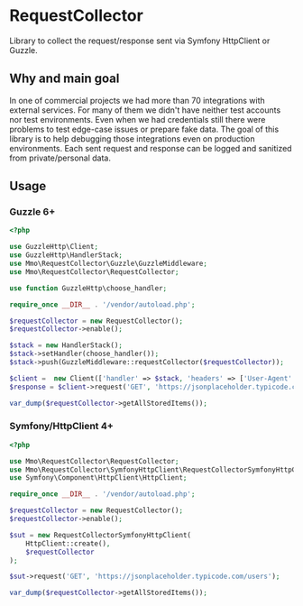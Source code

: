 # RequestCollector

Library to collect the request/response sent via Symfony HttpClient or Guzzle.

## Why and main goal

In one of commercial projects we had more than 70 integrations with external services.
For many of them we didn't have neither test accounts nor test environments.
Even when we had credentials still there were problems to test edge-case issues or prepare fake data.
The goal of this library is to help debugging those integrations even on production environments.
Each sent request and response can be logged and sanitized from private/personal data.

## Usage

### Guzzle 6+

```php
<?php

use GuzzleHttp\Client;
use GuzzleHttp\HandlerStack;
use Mmo\RequestCollector\Guzzle\GuzzleMiddleware;
use Mmo\RequestCollector\RequestCollector;

use function GuzzleHttp\choose_handler;

require_once __DIR__ . '/vendor/autoload.php';

$requestCollector = new RequestCollector();
$requestCollector->enable();

$stack = new HandlerStack();
$stack->setHandler(choose_handler());
$stack->push(GuzzleMiddleware::requestCollector($requestCollector));

$client =  new Client(['handler' => $stack, 'headers' => ['User-Agent' => 'RequestCollector/test']]);
$response = $client->request('GET', 'https://jsonplaceholder.typicode.com/users');

var_dump($requestCollector->getAllStoredItems());

```

### Symfony/HttpClient 4+

```php
<?php

use Mmo\RequestCollector\RequestCollector;
use Mmo\RequestCollector\SymfonyHttpClient\RequestCollectorSymfonyHttpClient;
use Symfony\Component\HttpClient\HttpClient;

require_once __DIR__ . '/vendor/autoload.php';

$requestCollector = new RequestCollector();
$requestCollector->enable();

$sut = new RequestCollectorSymfonyHttpClient(
    HttpClient::create(),
    $requestCollector
);

$sut->request('GET', 'https://jsonplaceholder.typicode.com/users');

var_dump($requestCollector->getAllStoredItems());

```
